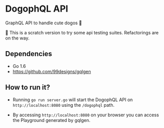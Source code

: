 # DogophQL API

GraphQL API to handle cute dogos :dog:

:stop_sign: This is a scratch version to try some api testing suites. Refactorings are on the way.

## Dependencies
- Go 1.6
- https://github.com/99designs/gqlgen

## How to run it?
- Running ``go run server.go`` will start the DogophQL API on ```http://localhost:8080``` using the ```/dogophql``` path.

- By accessing ```http://localhost:8080``` on your browser you can access the Playground generated by gqlgen.

